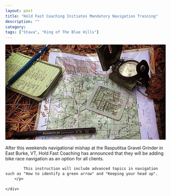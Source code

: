```yaml
---
layout: post
title: "Hold Fast Coaching Initiates Mandatory Navigation Training"
description: ""
category: 
tags: ["Stava", "King of The Blue Hills"]
---
```

<div class="row">    

<div class="col-xl-4 col-lg-4">
        <img class="img-responsive" src="/images/blog/land-nav.jpg"/>
</div>
    <div class="col-xl-8 col-lg-8">
        <p>
            After this weekends navigational mishap at the Rasputitsa Gravel Grinder in East Burke, VT,  Hold Fast Coaching has announced that they will be adding bike race navigation as an option for all clients.

            This instruction will include advanced topics in navigation such as "How to identify a green arrow" and "Keeping your head up".
        </p>

    </div>

</div>













